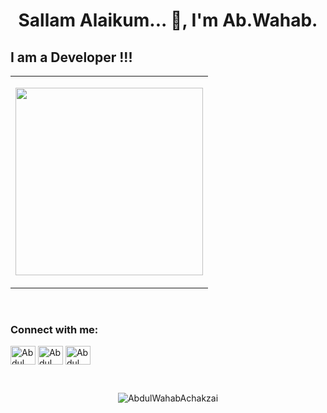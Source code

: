 ### <h1 align="center">Sallam Alaikum... 👋,  I'm Ab.Wahab.</h1>

## I am a Developer !!!

<table>
  <tr>
    <td><p align="center">
    <img src="https://cdn.dribbble.com/users/1059583/screenshots/4171367/coding-freak.gif" width="300"/>
    </p>
   </td>
  </tr>
</table>
<br>

[comment]: <> (Connect With Me)

<p align="left">
<h3 align="left">Connect with me:</h3>
<a href="https://twitter.com/wahabachakzai" target="blank"><img align="center" src="https://cdn.jsdelivr.net/npm/simple-icons@3.0.1/icons/twitter.svg" alt="Abdul Wahab Achakzai" height="30" width="40" /></a>
<a href="https://instagram.com/wahab_achakzai" target="blank"><img align="center" src="https://cdn.jsdelivr.net/npm/simple-icons@3.0.1/icons/instagram.svg" alt="Abdul Wahab Achakzai" height="30" width="40" /></a>
<a href="https://facebook.com/abdulwahabachakzai" target="blank"><img align="center" src="https://cdn.jsdelivr.net/npm/simple-icons@3.0.1/icons/facebook.svg" alt="Abdul Wahab Achakzai" height="30" width="40" /></a>
</p>
<br />


<p align="center">
  
  <img src="https://github-readme-stats.vercel.app/api?username=AbdulWahabAchakzai&theme=merko&show_icons=true" alt="AbdulWahabAchakzai"  />
</p>





